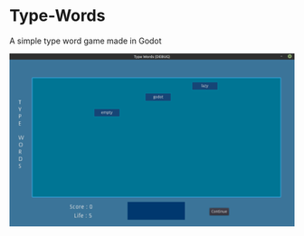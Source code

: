 # Type-Words
A simple type word game made in Godot

![name-of-you-image](https://raw.githubusercontent.com/syafiqqun/image-icons/main/type%20words.png)
